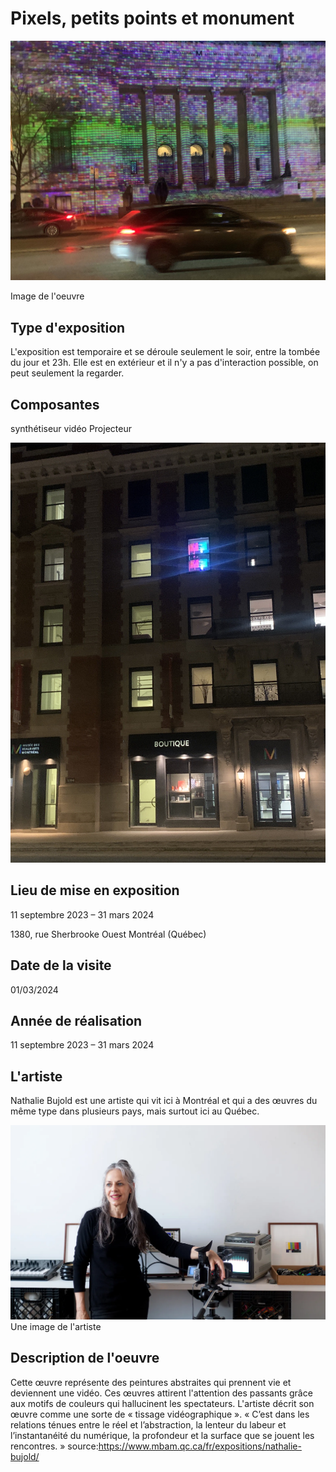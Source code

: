 # Pixels, petits points et monument


  ![photo](Exposition_1.jpeg)

Image de l'oeuvre

## **Type d'exposition**
L'exposition est temporaire et se déroule seulement le soir, entre la tombée du jour et 23h. Elle est en extérieur et il n'y a pas d'interaction possible, on peut seulement la regarder.

 ## **Composantes**
synthétiseur vidéo
Projecteur

![photo](Projecteurs.jpeg)

 
## **Lieu de mise en exposition**
11 septembre 2023 – 31 mars 2024

1380, rue Sherbrooke Ouest
Montréal (Québec)

## **Date de la visite**
01/03/2024

## **Année de réalisation**
11 septembre 2023 – 31 mars 2024

## **L'artiste**
Nathalie Bujold est une artiste qui vit ici à Montréal et qui a des œuvres du même type dans plusieurs pays, mais surtout ici au Québec.


![photo](toile_nathaliebujold_par_emmaongman_01_f_rec-fr-1695755687.webp)
Une image de l'artiste

 ## **Description de l'oeuvre**
 Cette œuvre représente des peintures abstraites qui prennent vie et deviennent une vidéo. Ces œuvres attirent l'attention des passants grâce aux motifs de couleurs qui hallucinent les spectateurs. L'artiste décrit son œuvre comme une sorte de « tissage vidéographique ». « C’est dans les relations ténues entre le réel et l’abstraction, la lenteur du labeur et l’instantanéité du numérique, la profondeur et la surface que se jouent les rencontres. »
source:https://www.mbam.qc.ca/fr/expositions/nathalie-bujold/







